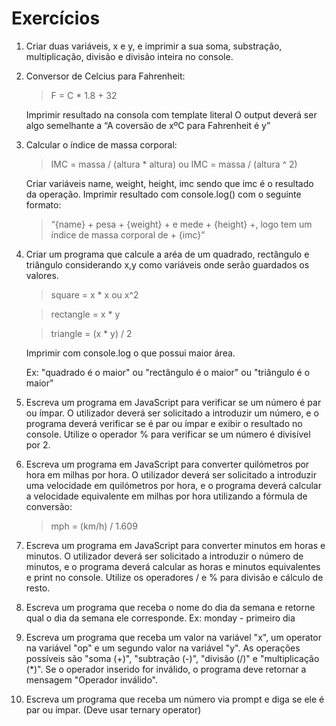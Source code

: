 # Exercícios

1. Criar duas variáveis, x e y, e imprimir a sua soma, substração, multiplicação, divisão e divisão inteira no console.

2. Conversor de Celcius para Fahrenheit:

   > F = C \* 1.8 + 32

   Imprimir resultado na consola com template literal
   O output deverá ser algo semelhante a “A coversão de xºC para Fahrenheit é y”

3. Calcular o índice de massa corporal:

   > IMC = massa / (altura \* altura) ou IMC = massa / (altura ^ 2)

   Criar variáveis name, weight, height, imc sendo que imc é o resultado da operação.
   Imprimir resultado com console.log() com o seguinte formato:

   > “{name} + pesa + {weight} + e mede + {height} +, logo tem um índice de massa corporal de + {imc}”

4. Criar um programa que calcule a aréa de um quadrado, rectângulo e triângulo considerando x,y como variáveis onde serão guardados os valores.

   > square = x \* x ou x^2

   > rectangle = x \* y

   > triangle = (x \* y) / 2

   Imprimir com console.log o que possui maior área.

   Ex: "quadrado é o maior" ou "rectângulo é o maior" ou "triângulo é o maior"

5. Escreva um programa em JavaScript para verificar se um número é par ou ímpar. O utilizador deverá ser solicitado a introduzir um número, e o programa deverá verificar se é par ou ímpar e exibir o resultado no console. Utilize o operador % para verificar se um número é divisível por 2.

6. Escreva um programa em JavaScript para converter quilómetros por hora em milhas por hora. O utilizador deverá ser solicitado a introduzir uma velocidade em quilómetros por hora, e o programa deverá calcular a velocidade equivalente em milhas por hora utilizando a fórmula de conversão:

   > mph = (km/h) / 1.609

7. Escreva um programa em JavaScript para converter minutos em horas e minutos. O utilizador deverá ser solicitado a introduzir o número de minutos, e o programa deverá calcular as horas e minutos equivalentes e print no console. Utilize os operadores / e % para divisão e cálculo de resto.

8. Escreva um programa que receba o nome do dia da semana e retorne qual o dia da semana ele corresponde.
   Ex: monday - primeiro dia

9. Escreva um programa que receba um valor na variável "x", um operator na variável "op" e um segundo valor na variável "y". As operações possíveis são "soma (+)", "subtração (-)", "divisão (/)" e "multiplicação (\*)". Se o operador inserido for inválido, o programa deve retornar a mensagem "Operador inválido".

10. Escreva um programa que receba um número via prompt e diga se ele é par ou ímpar. (Deve usar ternary operator)
